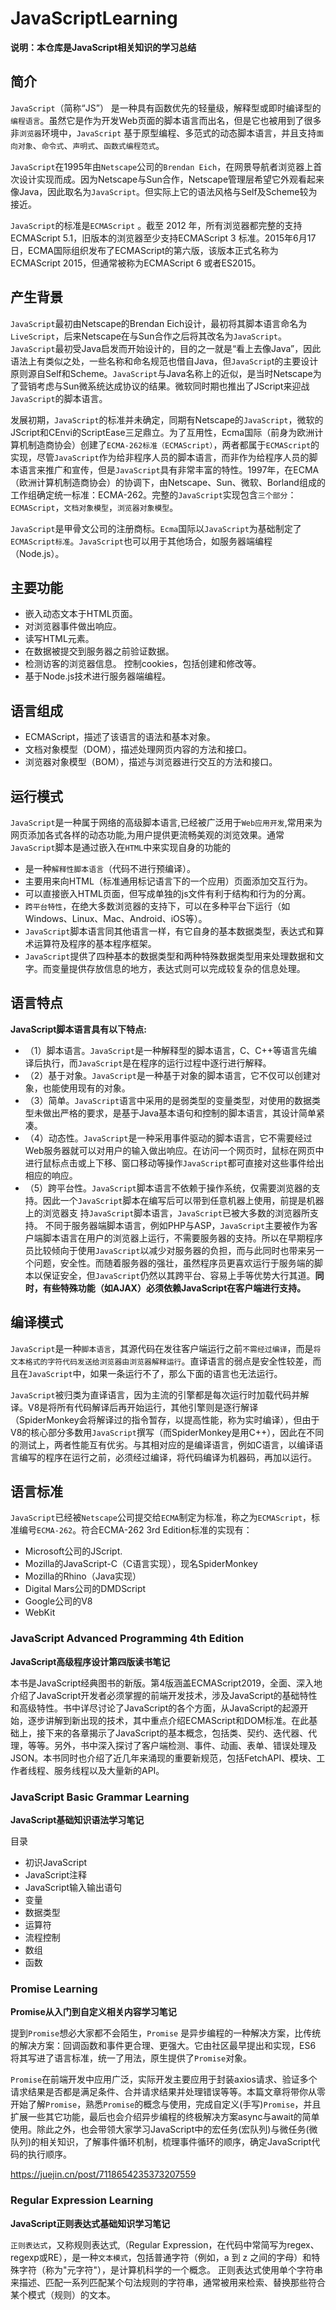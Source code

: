# JavaScriptLearning

**说明：本仓库是JavaScript相关知识的学习总结**

## 简介

`JavaScript`（简称“JS”） 是一种具有函数优先的轻量级，解释型或即时编译型的`编程语言`。虽然它是作为开发Web页面的脚本语言而出名，但是它也被用到了很多非`浏览器`环境中，`JavaScript` 基于原型编程、多范式的动态脚本语言，并且支持`面向对象`、`命令式`、`声明式`、`函数式编程范式`。

`JavaScript`在1995年由`Netscape`公司的`Brendan Eich`，在网景导航者浏览器上首次设计实现而成。因为Netscape与Sun合作，Netscape管理层希望它外观看起来像Java，因此取名为`JavaScript`。但实际上它的语法风格与Self及Scheme较为接近。

`JavaScript`的标准是`ECMAScript` 。截至 2012 年，所有浏览器都完整的支持ECMAScript 5.1，旧版本的浏览器至少支持ECMAScript 3 标准。2015年6月17日，ECMA国际组织发布了ECMAScript的第六版，该版本正式名称为 ECMAScript 2015，但通常被称为ECMAScript 6 或者ES2015。

## 产生背景

`JavaScript`最初由Netscape的Brendan Eich设计，最初将其脚本语言命名为`LiveScript`，后来Netscape在与Sun合作之后将其改名为`JavaScript`。`JavaScript`最初受Java启发而开始设计的，目的之一就是“看上去像Java”，因此语法上有类似之处，一些名称和命名规范也借自Java，但`JavaScrip`t的主要设计原则源自Self和Scheme。`JavaScript`与Java名称上的近似，是当时Netscape为了营销考虑与Sun微系统达成协议的结果。微软同时期也推出了JScript来迎战`JavaScript`的脚本语言。

发展初期，`JavaScript`的标准并未确定，同期有Netscape的`JavaScript`，微软的JScript和CEnvi的ScriptEase三足鼎立。为了互用性，Ecma国际（前身为欧洲计算机制造商协会）创建了`ECMA-262标准（ECMAScript）`，两者都属于`ECMAScript`的实现，尽管`JavaScript`作为给非程序人员的脚本语言，而非作为给程序人员的脚本语言来推广和宣传，但是`JavaScript`具有非常丰富的特性。1997年，在ECMA（欧洲计算机制造商协会）的协调下，由Netscape、Sun、微软、Borland组成的工作组确定统一标准：ECMA-262。完整的`JavaScript`实现包含`三个部分`：`ECMAScript`，`文档对象模型`，`浏览器对象模型`。

`JavaScript`是甲骨文公司的注册商标。`Ecma`国际以`JavaScript`为基础制定了`ECMAScript标准`。`JavaScript`也可以用于其他场合，如服务器端编程（Node.js）。

## 主要功能

- 嵌入动态文本于HTML页面。 
- 对浏览器事件做出响应。 
- 读写HTML元素。  
- 在数据被提交到服务器之前验证数据。  
- 检测访客的浏览器信息。  控制cookies，包括创建和修改等。  
- 基于Node.js技术进行服务器端编程。

## 语言组成

- ECMAScript，描述了该语言的语法和基本对象。 
- 文档对象模型（DOM），描述处理网页内容的方法和接口。 
- 浏览器对象模型（BOM），描述与浏览器进行交互的方法和接口。 

## 运行模式

`JavaScript`是一种属于网络的高级脚本语言,已经被广泛用于`Web应用开发`,常用来为网页添加各式各样的动态功能,为用户提供更流畅美观的浏览效果。通常`JavaScript`脚本是通过嵌入在`HTML`中来实现自身的功能的

- 是一种`解释性脚本语言`（代码不进行预编译）。 
- 主要用来向HTML（标准通用标记语言下的一个应用）页面添加交互行为。 
- 可以直接嵌入HTML页面，但写成单独的js文件有利于结构和行为的分离。 
- `跨平台特性`，在绝大多数浏览器的支持下，可以在多种平台下运行（如Windows、Linux、Mac、Android、iOS等）。
- `JavaScript`脚本语言同其他语言一样，有它自身的基本数据类型，表达式和算术运算符及程序的基本程序框架。
- `JavaScript`提供了四种基本的数据类型和两种特殊数据类型用来处理数据和文字。而变量提供存放信息的地方，表达式则可以完成较复杂的信息处理。

## 语言特点

**JavaScript脚本语言具有以下特点:**

- （1）脚本语言。`JavaScript`是一种解释型的脚本语言，C、C++等语言先编译后执行，而`JavaScript`是在程序的运行过程中逐行进行解释。
- （2）基于对象。`JavaScript`是一种基于对象的脚本语言，它不仅可以创建对象，也能使用现有的对象。
- （3）简单。`JavaScript`语言中采用的是弱类型的变量类型，对使用的数据类型未做出严格的要求，是基于Java基本语句和控制的脚本语言，其设计简单紧凑。
- （4）动态性。`JavaScript`是一种采用事件驱动的脚本语言，它不需要经过Web服务器就可以对用户的输入做出响应。在访问一个网页时，鼠标在网页中进行鼠标点击或上下移、窗口移动等操作`JavaScript`都可直接对这些事件给出相应的响应。
- （5）跨平台性。`JavaScript`脚本语言不依赖于操作系统，仅需要浏览器的支持。因此一个`JavaScript`脚本在编写后可以带到任意机器上使用，前提是机器上的浏览器支 持`JavaScript`脚本语言，`JavaScript`已被大多数的浏览器所支持。 不同于服务器端脚本语言，例如PHP与ASP，`JavaScript`主要被作为客户端脚本语言在用户的浏览器上运行，不需要服务器的支持。所以在早期程序员比较倾向于使用`JavaScript`以减少对服务器的负担，而与此同时也带来另一个问题，安全性。而随着服务器的强壮，虽然程序员更喜欢运行于服务端的脚本以保证安全，但`JavaScript`仍然以其跨平台、容易上手等优势大行其道。**同时，有些特殊功能（如AJAX）必须依赖JavaScript在客户端进行支持。**

## 编译模式

`JavaScript`是一种`脚本语言`，其源代码在发往客户端运行之前`不需经过编译`，而是`将文本格式的字符代码发送给浏览器由浏览器解释运行`。直译语言的弱点是安全性较差，而且在`JavaScript`中，如果一条运行不了，那么下面的语言也无法运行。

`JavaScript`被归类为直译语言，因为主流的引擎都是每次运行时加载代码并解译。V8是将所有代码解译后再开始运行，其他引擎则是逐行解译（SpiderMonkey会将解译过的指令暂存，以提高性能，称为实时编译），但由于V8的核心部分多数用`JavaScript`撰写（而SpiderMonkey是用C++），因此在不同的测试上，两者性能互有优劣。与其相对应的是编译语言，例如C语言，以编译语言编写的程序在运行之前，必须经过编译，将代码编译为机器码，再加以运行。

## 语言标准

`JavaScript`已经被`Netscape`公司提交给`ECMA`制定为标准，称之为`ECMAScript`，标准编号`ECMA-262`。符合ECMA-262 3rd Edition标准的实现有：
- Microsoft公司的JScript.
- Mozilla的JavaScript-C（C语言实现），现名SpiderMonkey
- Mozilla的Rhino（Java实现）
- Digital Mars公司的DMDScript
- Google公司的V8
- WebKit

### JavaScript Advanced Programming 4th Edition

**JavaScript高级程序设计第四版读书笔记**

本书是JavaScript经典图书的新版。第4版涵盖ECMAScript2019，全面、深入地介绍了JavaScript开发者必须掌握的前端开发技术，涉及JavaScript的基础特性和高级特性。书中详尽讨论了JavaScript的各个方面，从JavaScript的起源开始，逐步讲解到新出现的技术，其中重点介绍ECMAScript和DOM标准。在此基础上，接下来的各章揭示了JavaScript的基本概念，包括类、契约、迭代器、代理，等等。另外，书中深入探讨了客户端检测、事件、动画、表单、错误处理及JSON。本书同时也介绍了近几年来涌现的重要新规范，包括FetchAPI、模块、工作者线程、服务线程以及大量新的API。

### JavaScript Basic Grammar Learning

**JavaScript基础知识语法学习笔记**

目录
- 初识JavaScript
- JavaScript注释
- JavaScript输入输出语句
- 变量
- 数据类型
- 运算符
- 流程控制
- 数组
- 函数

### Promise Learning

**Promise从入门到自定义相关内容学习笔记**

提到`Promise`想必大家都不会陌生，`Promise` 是异步编程的一种解决方案，比传统的解决方案：回调函数和事件更合理、更强大。它由社区最早提出和实现，ES6 将其写进了语言标准，统一了用法，原生提供了`Promise`对象。

`Promise`在前端开发中应用广泛，实际开发主要应用于封装axios请求、验证多个请求结果是否都是满足条件、合并请求结果并处理错误等等。本篇文章将带你从零开始了解`Promise`，熟悉`Promise`的概念与使用，完成自定义(手写)`Promise`，并且扩展一些其它功能，最后也会介绍异步编程的终极解决方案async与await的简单使用。除此之外，也会带领大家学习JavaScript中的宏任务(宏队列)与微任务(微队列)的相关知识，了解事件循环机制，梳理事件循环的顺序，确定JavaScript代码的执行顺序。

https://juejin.cn/post/7118654235373207559

### Regular Expression Learning

**JavaScript正则表达式基础知识学习笔记**

`正则表达式`，又称规则表达式,（Regular Expression，在代码中常简写为regex、regexp或RE），是一种`文本模式`，包括普通字符（例如，a 到 z 之间的字母）和特殊字符（称为"元字符"），是计算机科学的一个概念。
正则表达式使用单个字符串来描述、匹配一系列匹配某个句法规则的字符串，通常被用来检索、替换那些符合某个模式（规则）的文本。

